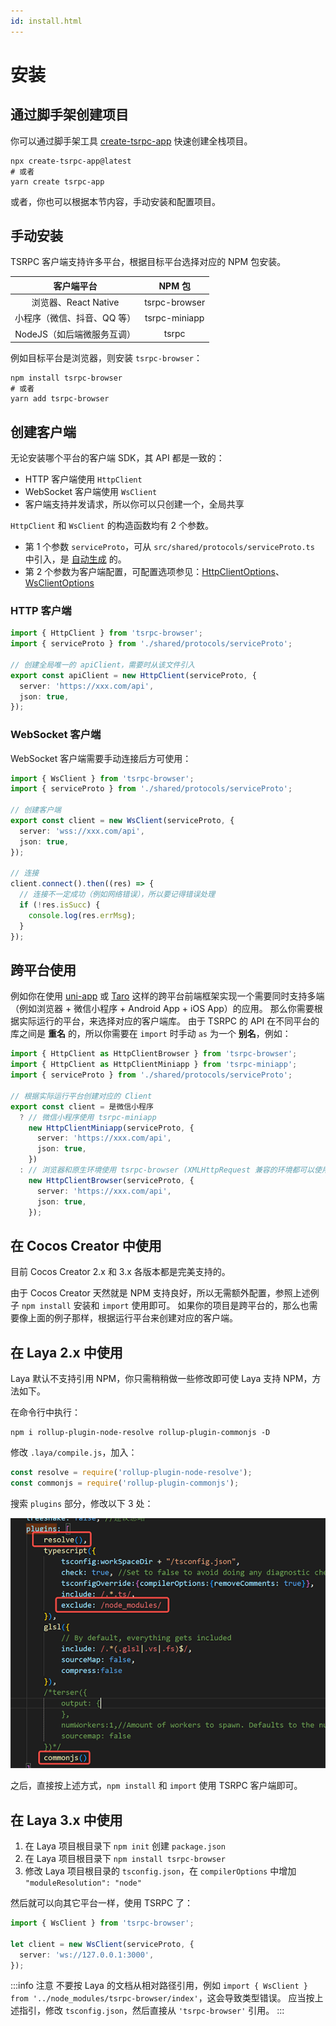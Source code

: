 ```yaml
---
id: install.html
---
```


# 安装

## 通过脚手架创建项目

你可以通过脚手架工具 [create-tsrpc-app](../get-started/create-tsrpc-app.html) 快速创建全栈项目。

```shell
npx create-tsrpc-app@latest
# 或者
yarn create tsrpc-app
```

或者，你也可以根据本节内容，手动安装和配置项目。

## 手动安装

TSRPC 客户端支持许多平台，根据目标平台选择对应的 NPM 包安装。

|         客户端平台          |    NPM 包     |
| :-------------------------: | :-----------: |
|    浏览器、React Native     | tsrpc-browser |
| 小程序（微信、抖音、QQ 等） | tsrpc-miniapp |
| NodeJS（如后端微服务互调）  |     tsrpc     |

例如目标平台是浏览器，则安装 `tsrpc-browser`：

```shell
npm install tsrpc-browser
# 或者
yarn add tsrpc-browser
```

## 创建客户端

无论安装哪个平台的客户端 SDK，其 API 都是一致的：

- HTTP 客户端使用 `HttpClient`
- WebSocket 客户端使用 `WsClient`
- 客户端支持并发请求，所以你可以只创建一个，全局共享

`HttpClient` 和 `WsClient` 的构造函数均有 2 个参数。

- 第 1 个参数 `serviceProto`，可从 `src/shared/protocols/serviceProto.ts` 中引入，是 [自动生成](../server/service-proto.html#生成方式) 的。
- 第 2 个参数为客户端配置，可配置选项参见：[HttpClientOptions](/api/http-client#httpclientoptions)、[WsClientOptions](/api/ws-client#wsclientoptions)

### HTTP 客户端

```ts
import { HttpClient } from 'tsrpc-browser';
import { serviceProto } from './shared/protocols/serviceProto';

// 创建全局唯一的 apiClient，需要时从该文件引入
export const apiClient = new HttpClient(serviceProto, {
  server: 'https://xxx.com/api',
  json: true,
});
```

### WebSocket 客户端

WebSocket 客户端需要手动连接后方可使用：

```ts
import { WsClient } from 'tsrpc-browser';
import { serviceProto } from './shared/protocols/serviceProto';

// 创建客户端
export const client = new WsClient(serviceProto, {
  server: 'wss://xxx.com/api',
  json: true,
});

// 连接
client.connect().then((res) => {
  // 连接不一定成功（例如网络错误），所以要记得错误处理
  if (!res.isSucc) {
    console.log(res.errMsg);
  }
});
```

## 跨平台使用

例如你在使用 [uni-app](https://uniapp.dcloud.io/) 或 [Taro](https://taro.aotu.io/) 这样的跨平台前端框架实现一个需要同时支持多端（例如浏览器 + 微信小程序 + Android App + iOS App）的应用。
那么你需要根据实际运行的平台，来选择对应的客户端库。
由于 TSRPC 的 API 在不同平台的库之间是 **重名** 的，所以你需要在 `import` 时手动 `as` 为一个 **别名**，例如：

```ts
import { HttpClient as HttpClientBrowser } from 'tsrpc-browser';
import { HttpClient as HttpClientMiniapp } from 'tsrpc-miniapp';
import { serviceProto } from './shared/protocols/serviceProto';

// 根据实际运行平台创建对应的 Client
export const client = 是微信小程序
  ? // 微信小程序使用 tsrpc-miniapp
    new HttpClientMiniapp(serviceProto, {
      server: 'https://xxx.com/api',
      json: true,
    })
  : // 浏览器和原生环境使用 tsrpc-browser (XMLHttpRequest 兼容的环境都可以使用 tsrpc-browser)
    new HttpClientBrowser(serviceProto, {
      server: 'https://xxx.com/api',
      json: true,
    });
```

## 在 Cocos Creator 中使用

目前 Cocos Creator 2.x 和 3.x 各版本都是完美支持的。

由于 Cocos Creator 天然就是 NPM 支持良好，所以无需额外配置，参照上述例子 `npm install` 安装和 `import` 使用即可。
如果你的项目是跨平台的，那么也需要像上面的例子那样，根据运行平台来创建对应的客户端。

## 在 Laya 2.x 中使用

Laya 默认不支持引用 NPM，你只需稍稍做一些修改即可使 Laya 支持 NPM，方法如下。

在命令行中执行：

```shell
npm i rollup-plugin-node-resolve rollup-plugin-commonjs -D
```

修改 `.laya/compile.js`，加入：

```js
const resolve = require('rollup-plugin-node-resolve');
const commonjs = require('rollup-plugin-commonjs');
```

搜索 `plugins` 部分，修改以下 3 处：

![](./assets/laya.png)

之后，直接按上述方式，`npm install` 和 `import` 使用 TSRPC 客户端即可。

## 在 Laya 3.x 中使用

1. 在 Laya 项目根目录下 `npm init` 创建 `package.json`
2. 在 Laya 项目根目录下 `npm install tsrpc-browser`
3. 修改 Laya 项目根目录的 `tsconfig.json`，在 `compilerOptions` 中增加 `"moduleResolution": "node"`

然后就可以向其它平台一样，使用 TSRPC 了：

```ts
import { WsClient } from 'tsrpc-browser';

let client = new WsClient(serviceProto, {
  server: 'ws://127.0.0.1:3000',
});
```

:::info 注意
不要按 Laya 的文档从相对路径引用，例如 `import { WsClient } from '../node_modules/tsrpc-browser/index'`，这会导致类型错误。
应当按上述指引，修改 `tsconfig.json`，然后直接从 `'tsrpc-browser'` 引用。
:::
